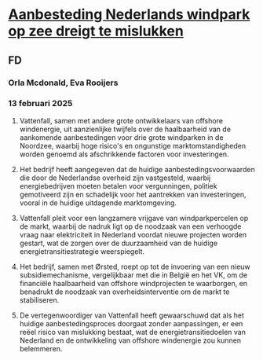 # [Aanbesteding Nederlands windpark op zee dreigt te mislukken](https://advance.lexis.com/api/document?collection=news&id=urn:contentItem:6F42-M1S3-RV06-B14R-00000-00&context=1519360)
## FD
### Orla Mcdonald, Eva Rooijers
### 13 februari 2025

1. Vattenfall, samen met andere grote ontwikkelaars van offshore windenergie, uit aanzienlijke twijfels over de haalbaarheid van de aankomende aanbestedingen voor drie grote windparken in de Noordzee, waarbij hoge risico's en ongunstige marktomstandigheden worden genoemd als afschrikkende factoren voor investeringen.

2. Het bedrijf heeft aangegeven dat de huidige aanbestedingsvoorwaarden die door de Nederlandse overheid zijn vastgesteld, waarbij energiebedrijven moeten betalen voor vergunningen, politiek gemotiveerd zijn en schadelijk voor het aantrekken van investeringen, vooral in de huidige uitdagende marktomgeving.

3. Vattenfall pleit voor een langzamere vrijgave van windparkpercelen op de markt, waarbij de nadruk ligt op de noodzaak van een verhoogde vraag naar elektriciteit in Nederland voordat nieuwe projecten worden gestart, wat de zorgen over de duurzaamheid van de huidige energietransitiestrategie weerspiegelt.

4. Het bedrijf, samen met Ørsted, roept op tot de invoering van een nieuw subsidiemechanisme, vergelijkbaar met die in België en het VK, om de financiële haalbaarheid van offshore windprojecten te waarborgen, en benadrukt de noodzaak van overheidsinterventie om de markt te stabiliseren.

5. De vertegenwoordiger van Vattenfall heeft gewaarschuwd dat als het huidige aanbestedingsproces doorgaat zonder aanpassingen, er een reëel risico van mislukking bestaat, wat de energietransitiedoelen van Nederland en de ontwikkeling van offshore windenergie zou kunnen belemmeren.